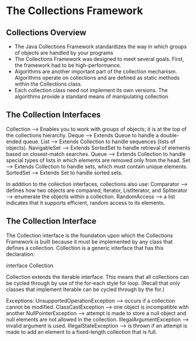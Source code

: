 # The Collections Framework


## Collections Overview

* The Java Collections Framework standardizes the way in which groups of objects are handled by your programs
* The Collections Framework was designed to meet several goals. First, the framework had to be high-performance.
* Algorithms are another important part of the collection mechanism. Algorithms operate on collections and are defined as static methods within the Collections class.
* Each collection class need not implement its own versions. The algorithms provide a standard means of manipulating collection


## The Collection Interfaces


Collection --> Enables you to work with groups of objects; it is at the top of the collections hierarchy.
Deque -->  Extends Queue to handle a double-ended queue.
List -->   Extends Collection to handle sequences (lists of objects).
NavigableSet -->  Extends SortedSet to handle retrieval of elements based on closest-match searches.
Queue -->  Extends Collection to handle special types of lists in which elements are removed only from the head.
Set --> Extends Collection to handle sets, which must contain unique elements.
SortedSet -->  Extends Set to handle sorted sets.


In addition to the collection interfaces, collections also use:
Comparator --> defines how two objects are compared; 
Iterator, ListIterator, and Spliterator --> enumerate the objects within a collection. 
RandomAccess --> a list indicates that it supports efficient, random access to its elements.

## The Collection Interface

The Collection interface is the foundation upon which the Collections Framework is built because it must be implemented by any class that defines a collection. Collection is a generic interface that has this declaration:

interface Collection<E>

Collection extends the Iterable interface. This means that all collections can be cycled through by use of the for-each style for loop. (Recall that only classes that implement Iterable can be cycled through by the for.)

Exceptions:
UnsupportedOperationException --> occurs if a collection cannot be modified.
ClassCastException --> one object is incompatible with another
NullPointerException --> attempt is made to store a null object and null elements are not allowed in the collection.
IllegalArgumentException --> invalid argument is used.
IllegalStateException -->  is thrown if an attempt is made to add an element to a fixed-length collection that is full.






